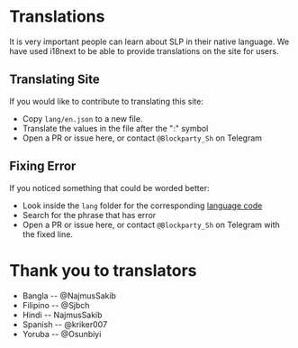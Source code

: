 # Translations

It is very important people can learn about SLP in their native language. We have used i18next to be able to provide translations on the site for users.


## Translating Site

If you would like to contribute to translating this site:

* Copy `lang/en.json` to a new file. 
* Translate the values in the file after the ":" symbol
* Open a PR or issue here, or contact `@Blockparty_Sh` on Telegram

## Fixing Error

If you noticed something that could be worded better:

* Look inside the `lang` folder for the corresponding [language code](https://www.andiamo.co.uk/resources/iso-language-codes/)
* Search for the phrase that has error
* Open a PR or issue here, or contact `@Blockparty_Sh` on Telegram with the fixed line.


# Thank you to translators

* Bangla -- @NajmusSakib
* Filipino -- @Sjbch
* Hindi -- NajmusSakib
* Spanish -- @kriker007
* Yoruba -- @Osunbiyi
